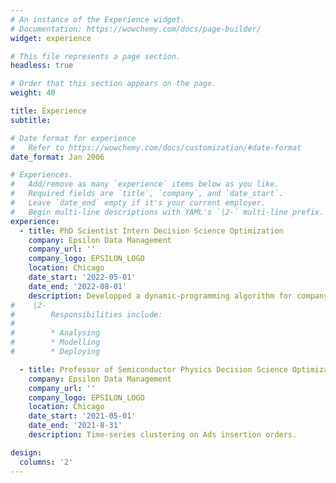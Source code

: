 ```yaml
---
# An instance of the Experience widget.
# Documentation: https://wowchemy.com/docs/page-builder/
widget: experience

# This file represents a page section.
headless: true

# Order that this section appears on the page.
weight: 40

title: Experience
subtitle:

# Date format for experience
#   Refer to https://wowchemy.com/docs/customization/#date-format
date_format: Jan 2006

# Experiences.
#   Add/remove as many `experience` items below as you like.
#   Required fields are `title`, `company`, and `date_start`.
#   Leave `date_end` empty if it's your current employer.
#   Begin multi-line descriptions with YAML's `|2-` multi-line prefix.
experience:
  - title: PhD Scientist Intern Decision Science Optimization
    company: Epsilon Data Management
    company_url: ''
    company_logo: EPSILON_LOGO
    location: Chicago
    date_start: '2022-05-01'
    date_end: '2022-08-01'
    description: Developped a dynamic-programming algorithm for company-level click-through rate optimization.
#    |2-
#        Responsibilities include:
#        
#        * Analysing
#        * Modelling
#        * Deploying

  - title: Professor of Semiconductor Physics Decision Science Optimization
    company: Epsilon Data Management
    company_url: ''
    company_logo: EPSILON_LOGO
    location: Chicago
    date_start: '2021-05-01'
    date_end: '2021-8-31'
    description: Time-series clustering on Ads insertion orders.

design:
  columns: '2'
---
```

